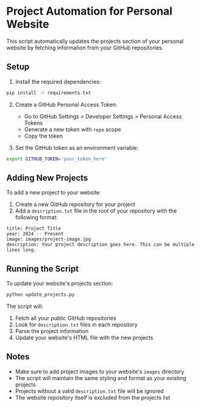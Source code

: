 # Project Automation for Personal Website

This script automatically updates the projects section of your personal website by fetching information from your GitHub repositories.

## Setup

1. Install the required dependencies:
```bash
pip install -r requirements.txt
```

2. Create a GitHub Personal Access Token:
   - Go to GitHub Settings > Developer Settings > Personal Access Tokens
   - Generate a new token with `repo` scope
   - Copy the token

3. Set the GitHub token as an environment variable:
```bash
export GITHUB_TOKEN='your_token_here'
```

## Adding New Projects

To add a new project to your website:

1. Create a new GitHub repository for your project
2. Add a `description.txt` file in the root of your repository with the following format:
```
title: Project Title
year: 2024 -- Present
image: images/project-image.jpg
description: Your project description goes here. This can be multiple lines long.
```

## Running the Script

To update your website's projects section:

```bash
python update_projects.py
```

The script will:
1. Fetch all your public GitHub repositories
2. Look for `description.txt` files in each repository
3. Parse the project information
4. Update your website's HTML file with the new projects

## Notes

- Make sure to add project images to your website's `images` directory
- The script will maintain the same styling and format as your existing projects
- Projects without a valid `description.txt` file will be ignored
- The website repository itself is excluded from the projects list